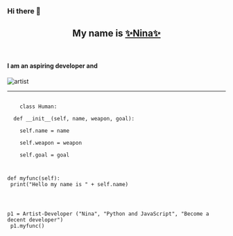 ### Hi there 👋 
<h2 style="text-align:center;"> My name is <a href="https://github.com/Coyote-Schmoyote">✨Nina✨</a></h2>
<br>
<h4>I am an aspiring developer and</h4> <img src="https://media3.giphy.com/media/CovFciJgWyxUs/200.gif" alt="artist">
<hr>
  <code>
    class Human: <br>
  def __init__(self, name, weapon, goal): <br>
    self.name = name <br>
    self.weapon = weapon <br>
    self.goal = goal <br>

  def myfunc(self): <br>
    print("Hello my name is " + self.name) <br>

p1 = Artist-Developer ("Nina", "Python and JavaScript", "Become a decent developer") <br>
p1.myfunc() <br>
  </code>
